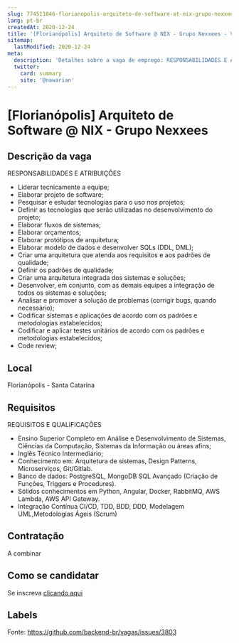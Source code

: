 ```yaml
---
slug: 774511046-florianopolis-arquiteto-de-software-at-nix-grupo-nexxees
lang: pt-br
createdAt: 2020-12-24
title: '[Florianópolis] Arquiteto de Software @ NIX - Grupo Nexxees - Vaga de Emprego'
sitemap:
  lastModified: 2020-12-24
meta:
  description: 'Detalhes sobre a vaga de emprego: RESPONSABILIDADES E ATRIBUIÇÕES - Liderar tecnicamente a equipe; - Elaborar projeto de software; - Pesquisar e estudar tecnologias para o uso nos projetos; - Definir as tecnologias que serão utilizadas no desenvolvimento do projeto; - Elaborar fluxos de sistemas; - Elaborar orçamentos; - Elaborar protótipos de arquitetura; - Elaborar modelo de dados e desenvolver SQLs (DDL, DML); - Criar uma arquitetura que atenda aos requisitos e aos padrões de qualidade; - Definir os padrões de qualidade; - Criar uma arquitetura integrada dos sistemas e soluções; - Desenvolver, em conjunto, com as demais equipes a integração de todos os sistemas e soluções; - Analisar e promover a solução de problemas (corrigir bugs, quando necessário); - Codificar sistemas e aplicações de acordo com os padrões e metodologias estabelecidos; - Codificar e aplicar testes unitários de acordo com os padrões e metodologias estabelecidos; - Code review;'
  twitter:
    card: summary
    site: '@nawarian'
---
```


# [Florianópolis] Arquiteto de Software @ NIX - Grupo Nexxees

## Descrição da vaga

RESPONSABILIDADES E ATRIBUIÇÕES
- Liderar tecnicamente a equipe;
- Elaborar projeto de software;
- Pesquisar e estudar tecnologias para o uso nos projetos;
- Definir as tecnologias que serão utilizadas no desenvolvimento do projeto;
- Elaborar fluxos de sistemas;
- Elaborar orçamentos;
- Elaborar protótipos de arquitetura;
- Elaborar modelo de dados e desenvolver SQLs (DDL, DML);
- Criar uma arquitetura que atenda aos requisitos e aos padrões de qualidade;
- Definir os padrões de qualidade;
- Criar uma arquitetura integrada dos sistemas e soluções;
- Desenvolver, em conjunto, com as demais equipes a integração de todos os sistemas e soluções;
- Analisar e promover a solução de problemas (corrigir bugs, quando necessário);
- Codificar sistemas e aplicações de acordo com os padrões e metodologias estabelecidos;
- Codificar e aplicar testes unitários de acordo com os padrões e metodologias estabelecidos;
- Code review;

## Local

Florianópolis - Santa Catarina

## Requisitos

REQUISITOS E QUALIFICAÇÕES
- Ensino Superior Completo em Análise e Desenvolvimento de Sistemas, Ciências da Computação, Sistemas da Informação ou áreas afins;
- Inglês Técnico Intermediário;
- Conhecimento em: Arquitetura de sistemas, Design Patterns, Microserviços, Git/Gitlab.
- Banco de dados: PostgreSQL, MongoDB SQL Avançado (Criação de Funções, Triggers e Procedures).
- Sólidos conhecimentos em Python, Angular, Docker, RabbitMQ, AWS Lambda, AWS API Gateway.
- Integração Contínua CI/CD, TDD, BDD, DDD, Modelagem UML,Metodologias Ágeis (Scrum)

## Contratação

A combinar

## Como se candidatar

Se inscreva [clicando aqui](https://www.pyjobs.com.br/job/1912)

## Labels



Fonte: https://github.com/backend-br/vagas/issues/3803